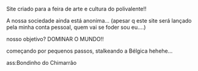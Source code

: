 Site criado para a feira de arte e cultura do polivalente!!

A nossa sociedade ainda está anonima... 
(apesar q este site será lançado pela minha conta pessoal, quem vai se foder sou eu....)

nosso objetivo?
DOMINAR O MUNDO!!

começando por pequenos passos, stalkeando a Bélgica hehehe...




ass:Bondinho do Chimarrão

